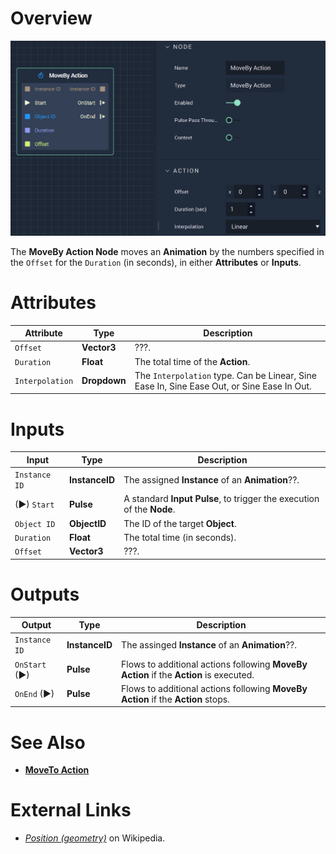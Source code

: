 # Overview

![The MoveBy Action Node.](../../.gitbook/assets/movebyaction.png)

The **MoveBy Action Node** moves an **Animation** by the numbers specified in the `Offset` for the `Duration` (in seconds), in either **Attributes** or **Inputs**.

# Attributes

|Attribute|Type|Description|
|---|---|---|
|`Offset`|**Vector3**|???.|
|`Duration`|**Float**|The total time of the **Action**.|
|`Interpolation`|**Dropdown**|The `Interpolation` type. Can be Linear, Sine Ease In, Sine Ease Out, or Sine Ease In Out.|

# Inputs

|Input|Type|Description|
|---|---|---|
|`Instance ID`| **InstanceID** | The assigned **Instance** of an **Animation**??.|
|(►) `Start`|**Pulse**|A standard **Input Pulse**, to trigger the execution of the **Node**.|
|`Object ID`|**ObjectID**|The ID of the target **Object**.|
|`Duration`|**Float**|The total time (in seconds).|
|`Offset`|**Vector3**|???.|

# Outputs

|Output|Type|Description|
|---|---|---|
|`Instance ID`|**InstanceID**|The assinged **Instance** of an **Animation**??.|
|`OnStart` (►)|**Pulse**|Flows to additional actions following **MoveBy Action** if the **Action** is executed.|
|`OnEnd` (►)|**Pulse**|Flows to additional actions following **MoveBy Action** if the **Action** stops.|

# See Also

* [**MoveTo Action**](movetoaction.md)

# External Links

* [*Position (geometry)*](https://en.wikipedia.org/wiki/Position_(geometry)) on Wikipedia. 